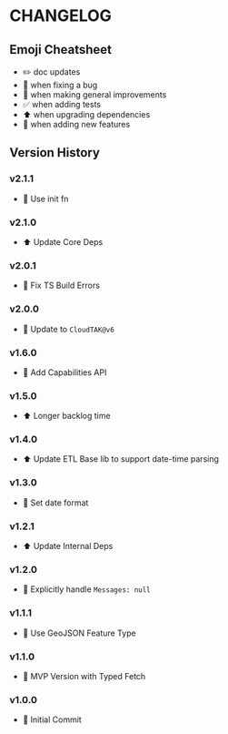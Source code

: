 # CHANGELOG

## Emoji Cheatsheet
- :pencil2: doc updates
- :bug: when fixing a bug
- :rocket: when making general improvements
- :white_check_mark: when adding tests
- :arrow_up: when upgrading dependencies
- :tada: when adding new features

## Version History

### v2.1.1

- :rocket: Use init fn

### v2.1.0

- :arrow_up: Update Core Deps

### v2.0.1

- :bug: Fix TS Build Errors

### v2.0.0

- :tada: Update to `CloudTAK@v6`

### v1.6.0

- :tada: Add Capabilities API

### v1.5.0

- :arrow_up: Longer backlog time

### v1.4.0

- :arrow_up: Update ETL Base lib to support date-time parsing

### v1.3.0

- :rocket: Set date format

### v1.2.1

- :arrow_up: Update Internal Deps

### v1.2.0

- :rocket: Explicitly handle `Messages: null`

### v1.1.1

- :bug: Use GeoJSON Feature Type

### v1.1.0

- :tada: MVP Version with Typed Fetch

### v1.0.0

- :tada: Initial Commit
